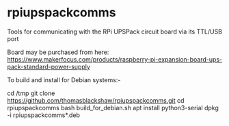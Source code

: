 # rpiupspackcomms
Tools for communicating with the RPi UPSPack circuit board via its TTL/USB port

Board may be purchased from here: https://www.makerfocus.com/products/raspberry-pi-expansion-board-ups-pack-standard-power-supply

To build and install for Debian systems:-

cd /tmp
git clone https://github.com/thomasblackshaw/rpiupspackcomms.git
cd rpiupspackcomms
bash build_for_debian.sh
apt install python3-serial
dpkg -i rpiupspackcomms*.deb
